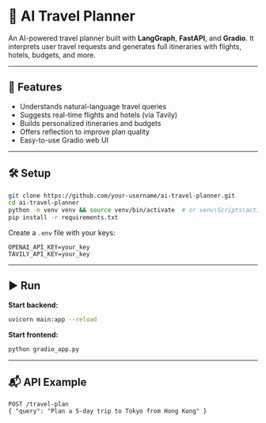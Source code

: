 # 🧭 AI Travel Planner

An AI-powered travel planner built with **LangGraph**, **FastAPI**, and **Gradio**. It interprets user travel requests and generates full itineraries with flights, hotels, budgets, and more.

---

## 🚀 Features

* Understands natural-language travel queries
* Suggests real-time flights and hotels (via Tavily)
* Builds personalized itineraries and budgets
* Offers reflection to improve plan quality
* Easy-to-use Gradio web UI

---

## 🛠️ Setup

```bash
git clone https://github.com/your-username/ai-travel-planner.git
cd ai-travel-planner
python -m venv venv && source venv/bin/activate  # or venv\Scripts\activate on Windows
pip install -r requirements.txt
```

Create a `.env` file with your keys:

```
OPENAI_API_KEY=your_key
TAVILY_API_KEY=your_key
```

---

## ▶️ Run

**Start backend:**

```bash
uvicorn main:app --reload
```

**Start frontend:**

```bash
python gradio_app.py
```

---

## 📬 API Example

```http
POST /travel-plan
{ "query": "Plan a 5-day trip to Tokyo from Hong Kong" }
```

